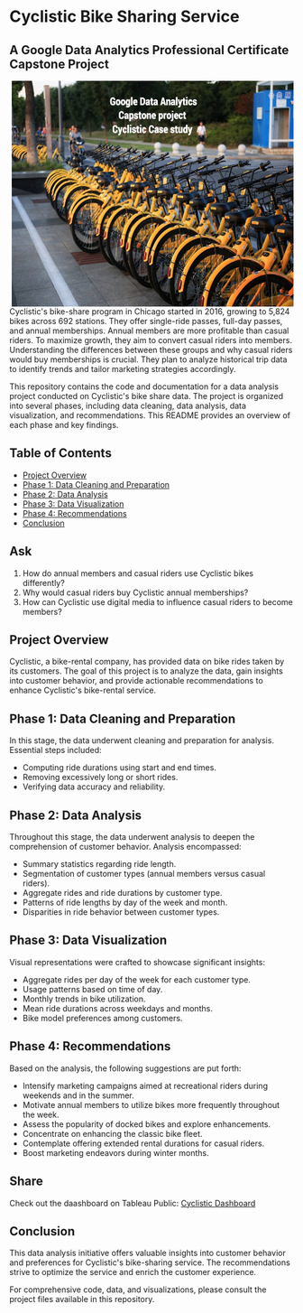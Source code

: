 # Cyclistic Bike Sharing Service
## A Google Data Analytics Professional Certificate Capstone Project


<img align="right" width="500" height="400" src="https://github.com/piiyuush/Cyclistic-Bike-Sharing-Service/blob/main/cyclistic.jpg?raw=true">

Cyclistic's bike-share program in Chicago started in 2016, growing to 5,824 bikes across 692 stations. They offer single-ride passes, full-day passes, and annual memberships. Annual members are more profitable than casual riders. 
To maximize growth, they aim to convert casual riders into members. Understanding the differences between these groups and why casual riders would buy memberships is crucial. They plan to analyze historical trip data to identify trends and tailor marketing strategies accordingly.

This repository contains the code and documentation for a data analysis project conducted on Cyclistic's bike share data. The project is organized into several phases, including data cleaning, data analysis, data visualization, and recommendations. This README provides an overview of each phase and key findings.

## Table of Contents

- [Project Overview](#project-overview)
- [Phase 1: Data Cleaning and Preparation](#phase-1-data-cleaning-and-preparation)
- [Phase 2: Data Analysis](#phase-2-data-analysis)
- [Phase 3: Data Visualization](#phase-3-data-visualization)
- [Phase 4: Recommendations](#phase-4-recommendations)
- [Conclusion](#conclusion)

## Ask
1. How do annual members and casual riders use Cyclistic bikes differently?
2. Why would casual riders buy Cyclistic annual memberships?
3. How can Cyclistic use digital media to influence casual riders to become members?

## Project Overview

Cyclistic, a bike-rental company, has provided data on bike rides taken by its customers. The goal of this project is to analyze the data, gain insights into customer behavior, and provide actionable recommendations to enhance Cyclistic's bike-rental service.

## Phase 1: Data Cleaning and Preparation

In this stage, the data underwent cleaning and preparation for analysis. Essential steps included:
- Computing ride durations using start and end times.
- Removing excessively long or short rides.
- Verifying data accuracy and reliability.

## Phase 2: Data Analysis

Throughout this stage, the data underwent analysis to deepen the comprehension of customer behavior. Analysis encompassed:
- Summary statistics regarding ride length.
- Segmentation of customer types (annual members versus casual riders).
- Aggregate rides and ride durations by customer type.
- Patterns of ride lengths by day of the week and month.
- Disparities in ride behavior between customer types.

## Phase 3: Data Visualization

Visual representations were crafted to showcase significant insights:
- Aggregate rides per day of the week for each customer type.
- Usage patterns based on time of day.
- Monthly trends in bike utilization.
- Mean ride durations across weekdays and months.
- Bike model preferences among customers.

## Phase 4: Recommendations

Based on the analysis, the following suggestions are put forth:
- Intensify marketing campaigns aimed at recreational riders during weekends and in the summer.
- Motivate annual members to utilize bikes more frequently throughout the week.
- Assess the popularity of docked bikes and explore enhancements.
- Concentrate on enhancing the classic bike fleet.
- Contemplate offering extended rental durations for casual riders.
- Boost marketing endeavors during winter months.

## Share 

Check out the daashboard on Tableau Public: [Cyclistic Dashboard](https://public.tableau.com/views/Cyclistic-Bike-Sharing-ServiceDashboard/googleproject?:language=en-US&publish=yes&:sid=&:display_count=n&:origin=viz_share_link)

## Conclusion

This data analysis initiative offers valuable insights into customer behavior and preferences for Cyclistic's bike-sharing service. The recommendations strive to optimize the service and enrich the customer experience.

For comprehensive code, data, and visualizations, please consult the project files available in this repository.

